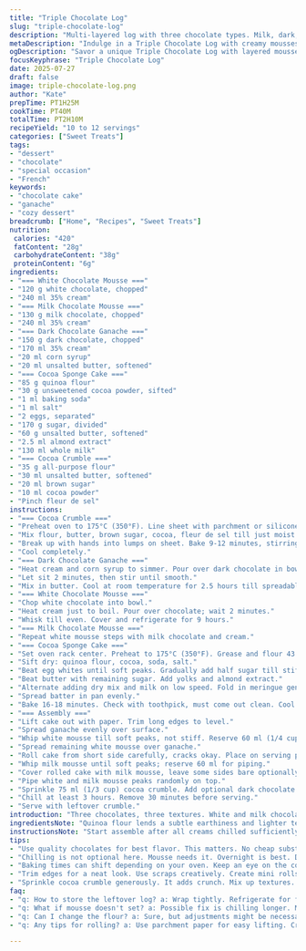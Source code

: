 ```yaml
---
title: "Triple Chocolate Log"
slug: "triple-chocolate-log"
description: "Multi-layered log with three chocolate types. Milk, dark, white chocolates in mousse and ganache forms. Cocoa crumble topping adds crunch. Spongy cocoa base rolled with ganache inside. Frosted with milk chocolate whipped cream. Slightly less sugar, quinoa flour swap, and almond extract replace vanilla. Slightly longer chilling times for setting. Textures from creamy ganache, airy mousses, crunchy crumble. Serves 10 to 12. Prep includes separate cremes and cake. Final chill for flavors to meld, slice carefully."
metaDescription: "Indulge in a Triple Chocolate Log with creamy mousses and rich ganache. Perfect for chocolate lovers. A delightful dessert experience awaits."
ogDescription: "Savor a unique Triple Chocolate Log with layered mousses and rich ganache. A stunning dessert for special occasions or any chocolate lover."
focusKeyphrase: "Triple Chocolate Log"
date: 2025-07-27
draft: false
image: triple-chocolate-log.png
author: "Kate"
prepTime: PT1H25M
cookTime: PT40M
totalTime: PT2H10M
recipeYield: "10 to 12 servings"
categories: ["Sweet Treats"]
tags:
- "dessert"
- "chocolate"
- "special occasion"
- "French"
keywords:
- "chocolate cake"
- "ganache"
- "cozy dessert"
breadcrumb: ["Home", "Recipes", "Sweet Treats"]
nutrition: 
 calories: "420"
 fatContent: "28g"
 carbohydrateContent: "38g"
 proteinContent: "6g"
ingredients:
- "=== White Chocolate Mousse ==="
- "120 g white chocolate, chopped"
- "240 ml 35% cream"
- "=== Milk Chocolate Mousse ==="
- "130 g milk chocolate, chopped"
- "240 ml 35% cream"
- "=== Dark Chocolate Ganache ==="
- "150 g dark chocolate, chopped"
- "170 ml 35% cream"
- "20 ml corn syrup"
- "20 ml unsalted butter, softened"
- "=== Cocoa Sponge Cake ==="
- "85 g quinoa flour"
- "30 g unsweetened cocoa powder, sifted"
- "1 ml baking soda"
- "1 ml salt"
- "2 eggs, separated"
- "170 g sugar, divided"
- "60 g unsalted butter, softened"
- "2.5 ml almond extract"
- "130 ml whole milk"
- "=== Cocoa Crumble ==="
- "35 g all-purpose flour"
- "30 ml unsalted butter, softened"
- "20 ml brown sugar"
- "10 ml cocoa powder"
- "Pinch fleur de sel"
instructions:
- "=== Cocoa Crumble ==="
- "Preheat oven to 175°C (350°F). Line sheet with parchment or silicone mat."
- "Mix flour, butter, brown sugar, cocoa, fleur de sel till just moist."
- "Break up with hands into lumps on sheet. Bake 9-12 minutes, stirring midway."
- "Cool completely."
- "=== Dark Chocolate Ganache ==="
- "Heat cream and corn syrup to simmer. Pour over dark chocolate in bowl."
- "Let sit 2 minutes, then stir until smooth."
- "Mix in butter. Cool at room temperature for 2.5 hours till spreadable."
- "=== White Chocolate Mousse ==="
- "Chop white chocolate into bowl."
- "Heat cream just to boil. Pour over chocolate; wait 2 minutes."
- "Whisk till even. Cover and refrigerate for 9 hours."
- "=== Milk Chocolate Mousse ==="
- "Repeat white mousse steps with milk chocolate and cream."
- "=== Cocoa Sponge Cake ==="
- "Set oven rack center. Preheat to 175°C (350°F). Grease and flour 43 x 30 cm pan with parchment overhang."
- "Sift dry: quinoa flour, cocoa, soda, salt."
- "Beat egg whites until soft peaks. Gradually add half sugar till stiff peaks. Set aside."
- "Beat butter with remaining sugar. Add yolks and almond extract."
- "Alternate adding dry mix and milk on low speed. Fold in meringue gently."
- "Spread batter in pan evenly."
- "Bake 16-18 minutes. Check with toothpick, must come out clean. Cool fully on sheet (about 1 hour)."
- "=== Assembly ==="
- "Lift cake out with paper. Trim long edges to level."
- "Spread ganache evenly over surface."
- "Whip white mousse till soft peaks, not stiff. Reserve 60 ml (1/4 cup) for piping."
- "Spread remaining white mousse over ganache."
- "Roll cake from short side carefully, cracks okay. Place on serving plate."
- "Whip milk mousse until soft peaks; reserve 60 ml for piping."
- "Cover rolled cake with milk mousse, leave some sides bare optionally."
- "Pipe white and milk mousse peaks randomly on top."
- "Sprinkle 75 ml (1/3 cup) cocoa crumble. Add optional dark chocolate shards."
- "Chill at least 3 hours. Remove 30 minutes before serving."
- "Serve with leftover crumble."
introduction: "Three chocolates, three textures. White and milk chocolate mousses, dark chocolate ganache. A cocoa sponge rolled tight. Crispy crumble on top adds bite. Sweetness dialed down. Quinoa flour swaps for all-purpose, slight nutty hint. Almond extract replaces vanilla, twist of flavor. Rolled log not neat, cracks welcomed. Patience needed. Chill long for mousses to set, ganache to thicken. Whipping cream to soft peaks; no butter yet. Cracking in roll? No worries. Crunch with chocolate shards extra optional. Balance of bittersweet and light. Serves a dozen, slice small squares."
ingredientsNote: "Quinoa flour lends a subtle earthiness and lighter texture compared to all-purpose. Adjust liquids if changing flour types. Butter softened but not melted to ensure smooth creaming with sugar. Use good quality chocolates; 35% cream crucial for stability in mousses and ganache. Corn syrup adds shine and prevents crystallization in ganache. Cocoa powder adds richness in cake and crumble but balance bitterness with sugar. Chill mousses overnight for best firmness; can be whipped after chilling for fluffiness. Reserve some mousse for decoration, pipe with plain tip for subtle look. Crumble baked to golden, cool thoroughly to keep crunch."
instructionsNote: "Start assemble after all creams chilled sufficiently. Ganache needs resting at room temp to thicken, mousse chilled and then whipped into light peaks. Folding meringue into batter demands gentle technique to maintain air. Baking time varies; test sponge carefully not to overbake or dry. Rolling must be gentle; cracks natural due to cocoa and quinoa flour. Trimming edges yields cleaner log shape but use scraps creatively if wasted. Whip mousse for frosting last to retain air, avoid overbeating turning into butter. Decorate immediately with reserved mousse portions. Chill final log minimum 3 hours before slicing for layers to meld. Serve near room temp for best texture contrast."
tips:
- "Use quality chocolates for best flavor. This matters. No cheap substitutes. Chocolate type defines the moody taste. Lustrous ganache yields shine. Whipping cream crucial for mousse stability. Stay with 35% cream."
- "Chilling is not optional here. Mousse needs it. Overnight is best. Don't rush ganache time either. Let it thicken naturally. Rolling the cake? Gentle touch needed. Cracks happen. It's okay."
- "Baking times can shift depending on your oven. Keep an eye on the cocoa sponge. Toothpick test is key here. Too dry? Not good. Too soft? Let it set more. No room for mistakes."
- "Trim edges for a neat look. Use scraps creatively. Create mini rolls or trifle layers. Assemble after chilling. Temperatures matter for whipping. Watch for peaks, not butter."
- "Sprinkle cocoa crumble generously. It adds crunch. Mix up textures. Optional chocolate shards? They elevate presentation. Decorate with reserved mousse. Piping can be fun but stay simple."
faq:
- "q: How to store the leftover log? a: Wrap tightly. Refrigerate for freshness. You can freeze too. Cut into slices before freezing for convenience."
- "q: What if mousse doesn't set? a: Possible fix is chilling longer. Make sure chocolate melted completely when combined. Whip again after chilling if needed."
- "q: Can I change the flour? a: Sure, but adjustments might be necessary. Quinoa flour gives earthiness. All-purpose creates different texture. Pay attention to moisture."
- "q: Any tips for rolling? a: Use parchment paper for easy lifting. Cracks may happen but roll tightly. Don't rush. Cooling time helps set shape."

---
```

